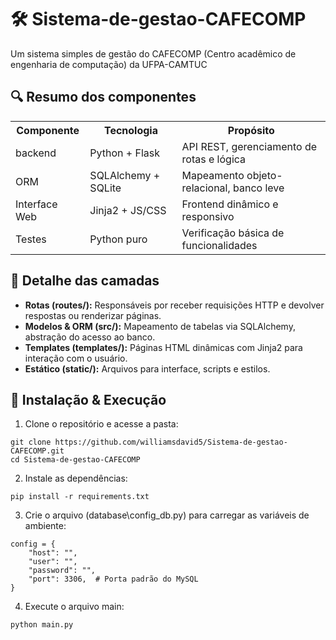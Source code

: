 # 🛠️ Sistema-de-gestao-CAFECOMP
Um sistema simples de gestão do CAFECOMP (Centro acadêmico de engenharia de computação) da UFPA-CAMTUC

## 🔍 Resumo dos componentes
<table>
  <tr>
    <th>Componente</th>
    <th>Tecnologia</th>
    <th>Propósito</th>
  </tr>
  <tr>
    <td>backend</td>
    <td>Python + Flask</td>
    <td>API REST, gerenciamento de rotas e lógica</td>
  </tr>
  <tr>
    <td>ORM</td>
    <td>SQLAlchemy + SQLite</td>
    <td>Mapeamento objeto-relacional, banco leve</td>
  </tr>
  <tr>
    <td>Interface Web</td>
    <td>Jinja2 + JS/CSS</td>
    <td>Frontend dinâmico e responsivo</td>
  </tr>
  <tr>
    <td>Testes</td>
    <td>Python puro</td>
    <td>Verificação básica de funcionalidades</td>
  </tr>
</table>

## 🧩 Detalhe das camadas
<ul>
  <li><strong> Rotas (routes/):</strong> Responsáveis por receber requisições HTTP e devolver respostas ou renderizar páginas.</li>
  <li><strong> Modelos & ORM (src/):</strong> Mapeamento de tabelas via SQLAlchemy, abstração do acesso ao banco.</li>
  <li><strong> Templates (templates/):</strong> Páginas HTML dinâmicas com Jinja2 para interação com o usuário.</li>
  <li><strong> Estático (static/):</strong> Arquivos para interface, scripts e estilos.</li>
</ul>

## 🚀 Instalação & Execução
1. Clone o repositório e acesse a pasta:
```
git clone https://github.com/williamsdavid5/Sistema-de-gestao-CAFECOMP.git
cd Sistema-de-gestao-CAFECOMP
```

2. Instale as dependências:
```
pip install -r requirements.txt
```

3. Crie o arquivo (database\config_db.py) para carregar as variáveis de ambiente:
```
config = {
    "host": "",
    "user": "",
    "password": "",
    "port": 3306,  # Porta padrão do MySQL
}
```

4. Execute o arquivo main:
```
python main.py
```
